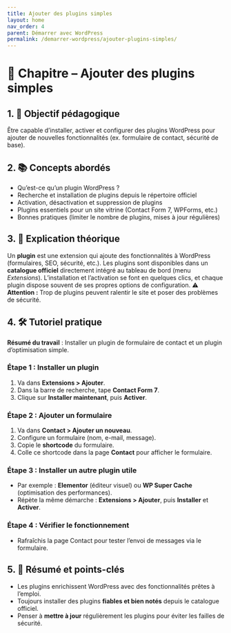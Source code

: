 ```yaml
---
title: Ajouter des plugins simples
layout: home
nav_order: 4
parent: Démarrer avec WordPress
permalink: /demarrer-wordpress/ajouter-plugins-simples/
---
```


# 📘 Chapitre – Ajouter des plugins simples

## 1. 🎯 Objectif pédagogique

Être capable d’installer, activer et configurer des plugins WordPress pour ajouter de nouvelles fonctionnalités (ex. formulaire de contact, sécurité de base).

## 2. 📚 Concepts abordés

* Qu’est-ce qu’un plugin WordPress ?
* Recherche et installation de plugins depuis le répertoire officiel
* Activation, désactivation et suppression de plugins
* Plugins essentiels pour un site vitrine (Contact Form 7, WPForms, etc.)
* Bonnes pratiques (limiter le nombre de plugins, mises à jour régulières)

## 3. 🧠 Explication théorique

Un **plugin** est une extension qui ajoute des fonctionnalités à WordPress (formulaires, SEO, sécurité, etc.).
Les plugins sont disponibles dans un **catalogue officiel** directement intégré au tableau de bord (menu *Extensions*).
L’installation et l’activation se font en quelques clics, et chaque plugin dispose souvent de ses propres options de configuration.
⚠ **Attention :** Trop de plugins peuvent ralentir le site et poser des problèmes de sécurité.

## 4. 🛠 Tutoriel pratique

**Résumé du travail** : Installer un plugin de formulaire de contact et un plugin d’optimisation simple.

### Étape 1 : Installer un plugin

1. Va dans **Extensions > Ajouter**.
2. Dans la barre de recherche, tape **Contact Form 7**.
3. Clique sur **Installer maintenant**, puis **Activer**.

### Étape 2 : Ajouter un formulaire

1. Va dans **Contact > Ajouter un nouveau**.
2. Configure un formulaire (nom, e-mail, message).
3. Copie le **shortcode** du formulaire.
4. Colle ce shortcode dans la page **Contact** pour afficher le formulaire.

### Étape 3 : Installer un autre plugin utile

* Par exemple : **Elementor** (éditeur visuel) ou **WP Super Cache** (optimisation des performances).
* Répète la même démarche : **Extensions > Ajouter**, puis **Installer** et **Activer**.

### Étape 4 : Vérifier le fonctionnement

* Rafraîchis la page Contact pour tester l’envoi de messages via le formulaire.

## 5. 🧾 Résumé et points-clés

* Les plugins enrichissent WordPress avec des fonctionnalités prêtes à l’emploi.
* Toujours installer des plugins **fiables et bien notés** depuis le catalogue officiel.
* Penser à **mettre à jour** régulièrement les plugins pour éviter les failles de sécurité.

